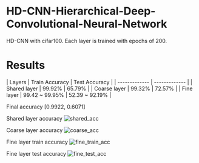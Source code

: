 # HD-CNN-Hierarchical-Deep-Convolutional-Neural-Network
 HD-CNN with cifar100. Each layer is trained with epochs of 200. 

# Results

| Layers  | Train Accuracy | Test Accuracy |
| ------------- | ------------- |
| Shared layer  | 99.92%  | 65.79% |
| Coarse layer  | 99.32% | 72.57% |
| Fine layer  | 99.42 ~ 99.95%  | 52.39 ~ 92.19% |

Final accuracy [0.9922, 0.6071]

Shared layer accuracy
![shared_acc](https://user-images.githubusercontent.com/55184529/65699267-68e1b880-e0b0-11e9-9c97-7869e49968fb.png)

Coarse layer accuracy
![coarse_acc](https://user-images.githubusercontent.com/55184529/65699262-67b08b80-e0b0-11e9-818c-663742f6be05.png)

Fine layer train accuracy
![fine_train_acc](https://user-images.githubusercontent.com/55184529/65699266-68492200-e0b0-11e9-8f29-f11b448134cf.png)

Fine layer test accuracy
![fine_test_acc](https://user-images.githubusercontent.com/55184529/65699264-68492200-e0b0-11e9-810d-0f21434a73af.png)
